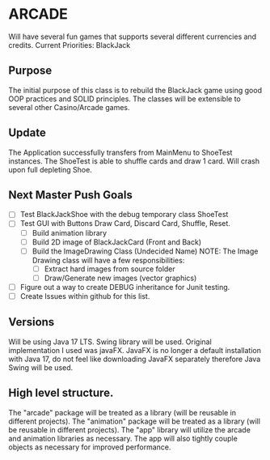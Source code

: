 # ARCADE

Will have several fun games that supports several different currencies and credits.
Current Priorities:
BlackJack

## Purpose

The initial purpose of this class is to rebuild the BlackJack game using good OOP practices and SOLID principles.
The classes will be extensible to several other Casino/Arcade games.

## Update

The Application successfully transfers from MainMenu to ShoeTest instances.
The ShoeTest is able to shuffle cards and draw 1 card. Will crash upon full depleting Shoe.

## Next Master Push Goals
- [ ] Test BlackJackShoe with the debug temporary class ShoeTest
- [ ] Test GUI with Buttons Draw Card, Discard Card, Shuffle, Reset.
  - [ ] Build animation library
  - [ ] Build 2D image of BlackJackCard (Front and Back)
  - [ ] Build the ImageDrawing Class (Undecided Name)
    NOTE: The Image Drawing class will have a few responsibilities:
    - [ ] Extract hard images from source folder
    - [ ] Draw/Generate new images (vector graphics)
- [ ] Figure out a way to create DEBUG inheritance for Junit testing.
- [ ] Create Issues within github for this list.

## Versions
Will be using Java 17 LTS. Swing library will be used. Original implementation I used was javaFX.
JavaFX is no longer a default installation with Java 17, do not feel like downloading JavaFX separately therefore Java Swing will be used.

## High level structure.

The "arcade" package will be treated as a library (will be reusable in different projects).
The "animation" package will be treated as a library (will be reusable in different projects).
The "app" library will utilize the arcade and animation libraries as necessary.
The app will also tightly couple objects as necessary for improved performance.